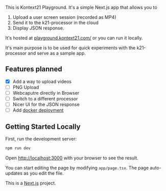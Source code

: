 This is Kontext21 Playground. It's a simple Next.js app that allows you to 
1. Upload a user screen session (recorded as MP4)
2. Send it to the k21-processor in the cloud
3. Display JSON response.

It's hosted at [playground.kontext21.com/](https://playground.kontext21.com/) or you can run it locally.

It's main purpose is to be used for quick experiments with the k21-processor and serve as a sample app.

## Features planned

- [X] Add a way to upload videos 
- [ ] PNG Upload
- [ ] Webcaputre directly in Browser
- [ ] Switch to a different processor
- [ ] Nicer UI for the JSON response
- [ ] Add [docker deployment](https://github.com/vercel/next.js/tree/canary/examples/with-docker) 

## Getting Started Locally

First, run the development server:

```bash
npm run dev
```

Open [http://localhost:3000](http://localhost:3000) with your browser to see the result.

You can start editing the page by modifying `app/page.tsx`. The page auto-updates as you edit the file.

This is a [Next.js](https://nextjs.org) project.
